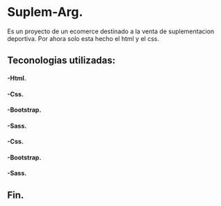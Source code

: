 # Suplem-Arg.
<p>
Es un proyecto de un ecomerce destinado a la venta de suplementacion deportiva. Por ahora solo esta hecho el html y el css.
</p>

## Teconologias utilizadas:
#### -Html.
#### -Css.
#### -Bootstrap.
#### -Sass.
#### -Css.
#### -Bootstrap.
#### -Sass.
## Fin.
